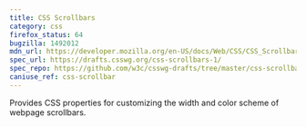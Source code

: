 ```yaml
---
title: CSS Scrollbars
category: css
firefox_status: 64
bugzilla: 1492012
mdn_url: https://developer.mozilla.org/en-US/docs/Web/CSS/CSS_Scrollbars
spec_url: https://drafts.csswg.org/css-scrollbars-1/
spec_repo: https://github.com/w3c/csswg-drafts/tree/master/css-scrollbars-1
caniuse_ref: css-scrollbar
---
```


Provides CSS properties for customizing the width and color scheme of webpage scrollbars.
